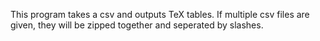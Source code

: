 This program takes a csv and outputs TeX tables. If multiple csv files are given, they will be zipped together and seperated by slashes.
